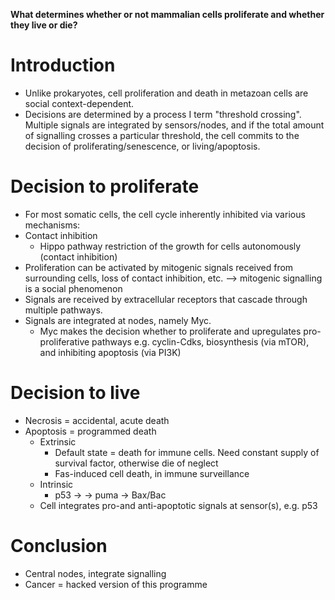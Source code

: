 **What determines whether or not mammalian cells proliferate and whether they live or die?**

# Introduction 
- Unlike prokaryotes, cell proliferation and death in metazoan cells are social context-dependent.
- Decisions are determined by a process I term "threshold crossing". Multiple signals are integrated by sensors/nodes, and if the total amount of signalling crosses a particular threshold, the cell commits to the decision of proliferating/senescence, or living/apoptosis. 

# Decision to proliferate

- For most somatic cells, the cell cycle inherently inhibited via various mechanisms: 
- Contact inhibition
	- Hippo pathway restriction of the growth for cells autonomously (contact inhibition)
- Proliferation can be activated by mitogenic signals received from surrounding cells, loss of contact inhibition, etc. --> mitogenic signalling is a social phenomenon
- Signals are received by extracellular receptors that cascade through multiple pathways.
- Signals are integrated at nodes, namely Myc. 
	- Myc makes the decision whether to proliferate and upregulates pro-proliferative pathways e.g. cyclin-Cdks, biosynthesis (via mTOR), and inhibiting apoptosis (via PI3K) 

# Decision to live 
- Necrosis = accidental, acute death
- Apoptosis = programmed death
	- Extrinsic
		- Default state = death for immune cells. Need constant supply of survival factor, otherwise die of neglect
		- Fas-induced cell death, in immune surveillance
	- Intrinsic
		- p53 -> -> puma -> Bax/Bac 
	- Cell integrates pro-and anti-apoptotic signals at sensor(s), e.g. p53

# Conclusion 
- Central nodes, integrate signalling
- Cancer = hacked version of this programme 
